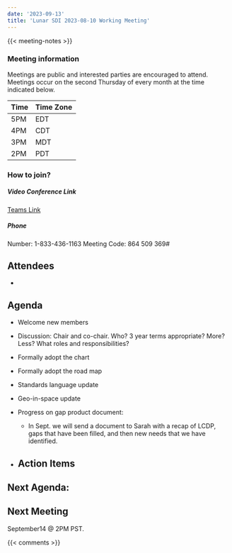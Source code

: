 ```yaml
---
date: '2023-09-13'
title: 'Lunar SDI 2023-08-10 Working Meeting'
---
```


{{<  meeting-notes >}}

### Meeting information
Meetings are public and interested parties are encouraged to attend. Meetings occur on the second Thursday of every month at the time indicated below.

| Time | Time Zone |
|------|-----------|
| 5PM  | EDT |
| 4PM  | CDT |
| 3PM  | MDT |
| 2PM  | PDT | 

### How to join?

##### Video Conference Link
[Teams Link](https://teams.microsoft.com/l/meetup-join/19%3ameeting_NjM0MzI5NGUtZDI1ZS00YWVjLWI1MTctYjUzZTU4OTVlNWIz%40thread.v2/0?context=%7b%22Tid%22%3a%220693b5ba-4b18-4d7b-9341-f32f400a5494%22%2c%22Oid%22%3a%22c27c6e98-e45a-45ff-aea5-7f10d6fe67c1%22%7d)

##### Phone
Number: 1-833-436-1163
Meeting Code: 864 509 369#

## Attendees
- 

## Agenda
- Welcome new members
- Discussion: Chair and co-chair. Who? 3 year terms appropriate? More? Less? What roles and responsibilities?
- Formally adopt the chart
- Formally adopt the road map
- Standards language update
- Geo-in-space update
- Progress on gap product document:
  - In Sept. we will send a document to Sarah with a recap of LCDP, gaps that have been filled, and then new needs that we have identified.
  
  
- ## Action Items

Next Agenda:
- 
  
## Next Meeting
September14 @ 2PM PST.

{{< comments >}}
